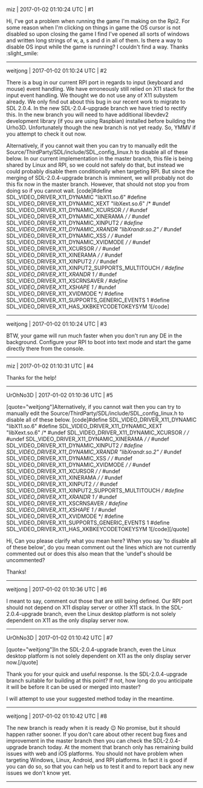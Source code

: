 miz | 2017-01-02 01:10:24 UTC | #1

Hi, I've got a problem when running the game I'm making on the Rpi2. For some reason when I'm clicking on things in game the OS cursor is not disabled so upon closing the game I find I've opened all sorts of windows and written long strings of w, a, s and d in all of them. Is there a way to disable OS input while the game is running? I couldn't find a way.
Thanks :slight_smile:

-------------------------

weitjong | 2017-01-02 01:10:24 UTC | #2

There is a bug in our current RPI port in regards to input (keyboard and mouse) event handling. We have erroneously still relied on X11 stack for the input event handling. We thought we do not use any of X11 subystem already. We only find out about this bug in our recent work to migrate to SDL 2.0.4. In the new SDL-2.0.4-upgrade branch we have tried to rectify this. In the new branch you will need to have additional libevdev2 development library (if you are using Raspbian) installed before building the Urho3D. Unfortunately though the new branch is not yet ready. So, YMMV if you attempt to check it out now.

Alternatively, if you cannot wait then you can try to manually edit the Source/ThirdParty/SDL/include/SDL_config_linux.h to disable all of these below. In our current implementation in the master branch, this file is being shared by Linux and RPI, so we could not safely do that, but instead we could probably disable them conditionally when targeting RPI. But since the merging of SDL-2.0.4-upgrade branch is imminent, we will probably not do this fix now in the master branch. However, that should not stop you from doing so if you cannot wait.
[code]#define SDL_VIDEO_DRIVER_X11_DYNAMIC "libX11.so.6"
#define SDL_VIDEO_DRIVER_X11_DYNAMIC_XEXT "libXext.so.6"
/* #undef SDL_VIDEO_DRIVER_X11_DYNAMIC_XCURSOR */
/* #undef SDL_VIDEO_DRIVER_X11_DYNAMIC_XINERAMA */
/* #undef SDL_VIDEO_DRIVER_X11_DYNAMIC_XINPUT2 */
#define SDL_VIDEO_DRIVER_X11_DYNAMIC_XRANDR "libXrandr.so.2"
/* #undef SDL_VIDEO_DRIVER_X11_DYNAMIC_XSS */
/* #undef SDL_VIDEO_DRIVER_X11_DYNAMIC_XVIDMODE */
/* #undef SDL_VIDEO_DRIVER_X11_XCURSOR */
/* #undef SDL_VIDEO_DRIVER_X11_XINERAMA */
/* #undef SDL_VIDEO_DRIVER_X11_XINPUT2 */
/* #undef SDL_VIDEO_DRIVER_X11_XINPUT2_SUPPORTS_MULTITOUCH */
#define SDL_VIDEO_DRIVER_X11_XRANDR 1
/* #undef SDL_VIDEO_DRIVER_X11_XSCRNSAVER */
#define SDL_VIDEO_DRIVER_X11_XSHAPE 1
/* #undef SDL_VIDEO_DRIVER_X11_XVIDMODE */
#define SDL_VIDEO_DRIVER_X11_SUPPORTS_GENERIC_EVENTS 1
#define SDL_VIDEO_DRIVER_X11_HAS_XKBKEYCODETOKEYSYM 1[/code]

-------------------------

weitjong | 2017-01-02 01:10:24 UTC | #3

BTW, your game will run much faster when you don't run any DE in the background. Configure your RPI to boot into text mode and start the game directly there from the console.

-------------------------

miz | 2017-01-02 01:10:31 UTC | #4

Thanks for the help!

-------------------------

UrOhNo3D | 2017-01-02 01:10:36 UTC | #5

[quote="weitjong"]Alternatively, if you cannot wait then you can try to manually edit the Source/ThirdParty/SDL/include/SDL_config_linux.h to disable all of these below.
[code]#define SDL_VIDEO_DRIVER_X11_DYNAMIC "libX11.so.6"
#define SDL_VIDEO_DRIVER_X11_DYNAMIC_XEXT "libXext.so.6"
/* #undef SDL_VIDEO_DRIVER_X11_DYNAMIC_XCURSOR */
/* #undef SDL_VIDEO_DRIVER_X11_DYNAMIC_XINERAMA */
/* #undef SDL_VIDEO_DRIVER_X11_DYNAMIC_XINPUT2 */
#define SDL_VIDEO_DRIVER_X11_DYNAMIC_XRANDR "libXrandr.so.2"
/* #undef SDL_VIDEO_DRIVER_X11_DYNAMIC_XSS */
/* #undef SDL_VIDEO_DRIVER_X11_DYNAMIC_XVIDMODE */
/* #undef SDL_VIDEO_DRIVER_X11_XCURSOR */
/* #undef SDL_VIDEO_DRIVER_X11_XINERAMA */
/* #undef SDL_VIDEO_DRIVER_X11_XINPUT2 */
/* #undef SDL_VIDEO_DRIVER_X11_XINPUT2_SUPPORTS_MULTITOUCH */
#define SDL_VIDEO_DRIVER_X11_XRANDR 1
/* #undef SDL_VIDEO_DRIVER_X11_XSCRNSAVER */
#define SDL_VIDEO_DRIVER_X11_XSHAPE 1
/* #undef SDL_VIDEO_DRIVER_X11_XVIDMODE */
#define SDL_VIDEO_DRIVER_X11_SUPPORTS_GENERIC_EVENTS 1
#define SDL_VIDEO_DRIVER_X11_HAS_XKBKEYCODETOKEYSYM 1[/code][/quote]

Hi,
Can you please clarify what you mean here? When you say 'to disable all of these below', do you mean comment out the lines which are not currently commented out or does this also mean that the 'undef's should be uncommented?

Thanks!

-------------------------

weitjong | 2017-01-02 01:10:36 UTC | #6

I meant to say, comment out those that are still being defined. Our RPI port should not depend on X11 display server or other X11 stack. In the SDL-2.0.4-upgrade branch, even the Linux desktop platform is not solely dependent on X11 as the only display server now.

-------------------------

UrOhNo3D | 2017-01-02 01:10:42 UTC | #7

[quote="weitjong"]In the SDL-2.0.4-upgrade branch, even the Linux desktop platform is not solely dependent on X11 as the only display server now.[/quote]

Thank you for your quick and useful response.
Is the SDL-2.0.4-upgrade branch suitable for building at this point? If not, how long do you anticipate it will be before it can be used or merged into master?

I will attempt to use your suggested method today in the meantime.

-------------------------

weitjong | 2017-01-02 01:10:42 UTC | #8

The new branch is ready when it is ready :wink:  No promise, but it should happen rather sooner. If you don't care about other recent bug fixes and improvement in the master branch then you can check the SDL-2.0.4-upgrade branch today. At the moment that branch only has remaining build issues with web and iOS platforms. You should not have problem when targeting Windows, Linux, Android, and RPI platforms. In fact it is good if you can do so, so that you can help us to test it and to report back any new issues we don't know yet.

-------------------------


